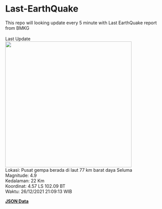 # Last-EarthQuake
This repo will looking update every 5 minute with Last EarthQuake report from BMKG
<br>
<br>
Last Update
<br>
<img src="https://ews.bmkg.go.id/TEWS/data/20211226210913.mmi.jpg" width="400"/>
<br>
Lokasi: Pusat gempa berada di laut 77 km barat daya Seluma <br>
Magnitude: 4.9 <br>
Kedalaman: 22 Km <br>
Koordinat: 4.57 LS 102.09 BT <br>
Waktu: 26/12/2021 21:09:13 WIB <br>

<a href="./data/data.json">**JSON Data**</a>
